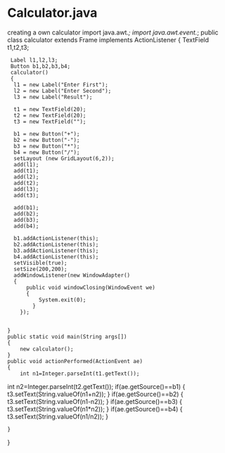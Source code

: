 # Calculator.java
creating a own calculator
import java.awt.*;
import java.awt.event.*;
public class calculator extends Frame implements ActionListener
 {
     TextField t1,t2,t3;
     
     Label l1,l2,l3;
     Button b1,b2,b3,b4;
     calculator()
     {
      l1 = new Label("Enter First");
      l2 = new Label("Enter Second");
      l3 = new Label("Result");
    
      t1 = new TextField(20);
      t2 = new TextField(20);
      t3 = new TextField("");
      
      b1 = new Button("+");
      b2 = new Button("-");
      b3 = new Button("*");
      b4 = new Button("/");
      setLayout (new GridLayout(6,2));
      add(l1);
      add(t1);
      add(l2);
      add(t2);
      add(l3);
      add(t3);
    
      add(b1);
      add(b2);
      add(b3);
      add(b4);
      
      b1.addActionListener(this);
      b2.addActionListener(this);
      b3.addActionListener(this);
      b4.addActionListener(this);
      setVisible(true);
      setSize(200,200);
      addWindowListener(new WindowAdapter()
      {
          public void windowClosing(WindowEvent we)
          {
              System.exit(0);
            }
        });

     
    }
    public static void main(String args[])
    {
        new calculator();
    }
    public void actionPerformed(ActionEvent ae)
    {
        int n1=Integer.parseInt(t1.getText());
int n2=Integer.parseInt(t2.getText());
if(ae.getSource()==b1)
{
t3.setText(String.valueOf(n1+n2));
}
if(ae.getSource()==b2)
{
t3.setText(String.valueOf(n1-n2));
}
if(ae.getSource()==b3)
{
t3.setText(String.valueOf(n1*n2));
}
if(ae.getSource()==b4)
{
t3.setText(String.valueOf(n1/n2));
}


    }
    
}
